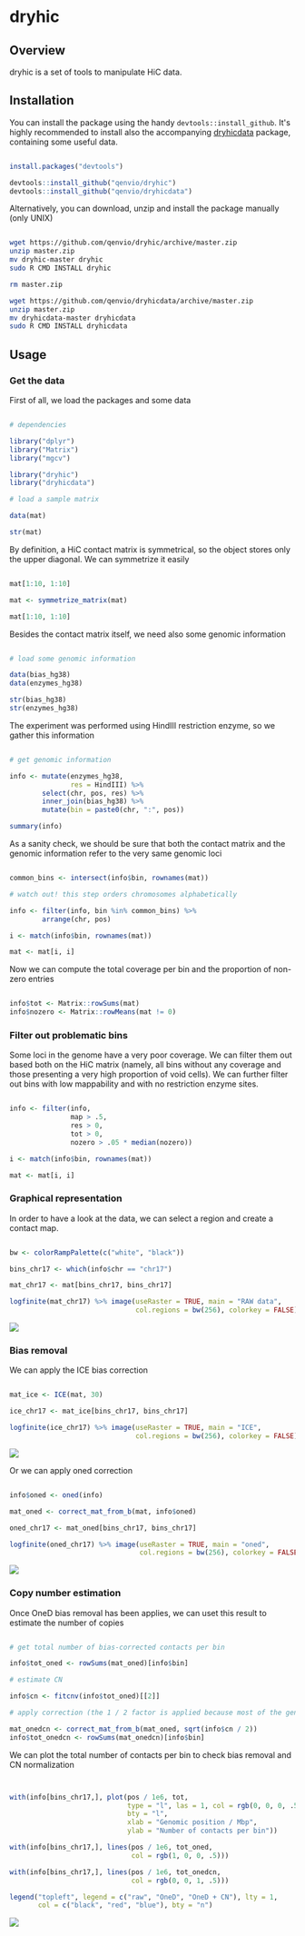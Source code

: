 # dryhic

## Overview

dryhic is a set of tools to manipulate HiC data.

## Installation

You can install the package using the handy `devtools::install_github`. It's highly recommended to install also the accompanying [dryhicdata](https://github.com/qenvio/dryhicdata) package, containing some useful data.

``` r

install.packages("devtools")

devtools::install_github("qenvio/dryhic")
devtools::install_github("qenvio/dryhicdata")

```

Alternatively, you can download, unzip and install the package manually (only UNIX)

``` sh

wget https://github.com/qenvio/dryhic/archive/master.zip
unzip master.zip
mv dryhic-master dryhic
sudo R CMD INSTALL dryhic

rm master.zip

wget https://github.com/qenvio/dryhicdata/archive/master.zip
unzip master.zip
mv dryhicdata-master dryhicdata
sudo R CMD INSTALL dryhicdata

```


## Usage

### Get the data

First of all, we load the packages and some data


``` r

# dependencies

library("dplyr")
library("Matrix")
library("mgcv")

library("dryhic")
library("dryhicdata")

# load a sample matrix

data(mat)

str(mat)

```

By definition, a HiC contact matrix is symmetrical, so the object stores only the upper diagonal. We can symmetrize it easily

``` r

mat[1:10, 1:10]

mat <- symmetrize_matrix(mat)

mat[1:10, 1:10]

```

Besides the contact matrix itself, we need also some genomic information

``` r

# load some genomic information

data(bias_hg38)
data(enzymes_hg38)

str(bias_hg38)
str(enzymes_hg38)

```

The experiment was performed using HindIII restriction enzyme, so we gather this information

``` r

# get genomic information

info <- mutate(enzymes_hg38,
               res = HindIII) %>%
        select(chr, pos, res) %>%
		inner_join(bias_hg38) %>%
		mutate(bin = paste0(chr, ":", pos))

summary(info)

```

As a sanity check, we should be sure that both the contact matrix and the genomic information refer to the very same genomic loci

``` r

common_bins <- intersect(info$bin, rownames(mat))

# watch out! this step orders chromosomes alphabetically

info <- filter(info, bin %in% common_bins) %>%
        arrange(chr, pos)

i <- match(info$bin, rownames(mat))

mat <- mat[i, i]

```

Now we can compute the total coverage per bin and the proportion of non-zero entries

``` r

info$tot <- Matrix::rowSums(mat)
info$nozero <- Matrix::rowMeans(mat != 0)

```

### Filter out problematic bins

Some loci in the genome have a very poor coverage. We can filter them out based both on the HiC matrix (namely, all bins without any coverage and those presenting a very high proportion of void cells). We can further filter out bins with low mappability and with no restriction enzyme sites.

``` r

info <- filter(info,
               map > .5,
			   res > 0,
			   tot > 0,
			   nozero > .05 * median(nozero))

i <- match(info$bin, rownames(mat))

mat <- mat[i, i]

```

### Graphical representation

In order to have a look at the data, we can select a region and create a contact map.

``` r

bw <- colorRampPalette(c("white", "black"))

bins_chr17 <- which(info$chr == "chr17")

mat_chr17 <- mat[bins_chr17, bins_chr17]

logfinite(mat_chr17) %>% image(useRaster = TRUE, main = "RAW data",
                               col.regions = bw(256), colorkey = FALSE)

```

![](raw.png)

### Bias removal

We can apply the ICE bias correction

``` r

mat_ice <- ICE(mat, 30)

ice_chr17 <- mat_ice[bins_chr17, bins_chr17]

logfinite(ice_chr17) %>% image(useRaster = TRUE, main = "ICE",
                               col.regions = bw(256), colorkey = FALSE)

```

![](ice.png)

Or we can apply oned correction

``` r

info$oned <- oned(info)

mat_oned <- correct_mat_from_b(mat, info$oned)

oned_chr17 <- mat_oned[bins_chr17, bins_chr17]

logfinite(oned_chr17) %>% image(useRaster = TRUE, main = "oned",
                                col.regions = bw(256), colorkey = FALSE)


```
![](oned.png)

### Copy number estimation

Once OneD bias removal has been applies, we can uset this result to estimate the
number of copies

``` r

# get total number of bias-corrected contacts per bin

info$tot_oned <- rowSums(mat_oned)[info$bin]

# estimate CN 

info$cn <- fitcnv(info$tot_oned)[[2]]

# apply correction (the 1 / 2 factor is applied because most of the genome is diploid)

mat_onedcn <- correct_mat_from_b(mat_oned, sqrt(info$cn / 2))
info$tot_onedcn <- rowSums(mat_onedcn)[info$bin]


```

We can plot the total number of contacts per bin to check bias removal and CN
normalization

``` r


with(info[bins_chr17,], plot(pos / 1e6, tot,
                             type = "l", las = 1, col = rgb(0, 0, 0, .5),
							 bty = "l",
							 xlab = "Genomic position / Mbp",
							 ylab = "Number of contacts per bin"))

with(info[bins_chr17,], lines(pos / 1e6, tot_oned,
                              col = rgb(1, 0, 0, .5)))

with(info[bins_chr17,], lines(pos / 1e6, tot_onedcn,
                              col = rgb(0, 0, 1, .5)))

legend("topleft", legend = c("raw", "OneD", "OneD + CN"), lty = 1,
       col = c("black", "red", "blue"), bty = "n")


```

![](cn.png)
